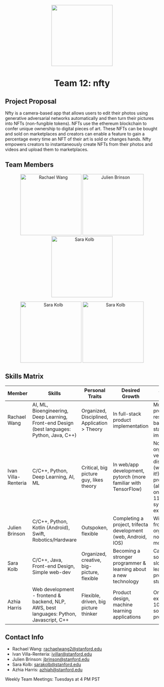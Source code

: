 <p align="center"><img src="https://github.com/StanfordCS194/Team12/blob/main/nfty%20logo.png" width="200">

<h1 align="center">Team 12: nfty</h1>

## Project Proposal 
Nfty is a camera-based app that allows users to edit their photos using generative adversarial networks automatically and then turn their pictures into NFTs (non-fungible tokens). NFTs use the ethereum blockchain to confer unique ownership to digital pieces of art. These NFTs can be bought and sold on marketplaces and creators can enable a feature to gain a percentage every time an NFT of their art is sold or changes hands. Nfty empowers creators to instantaneously create NFTs from their photos and videos and upload them to marketplaces.  

## Team Members

<p align="center">
<img src="https://github.com/StanfordCS194/Team12/blob/main/Rachael%20Wang.jpg" alt="Rachael Wang" width="200" align="justify" title="Rachael Wang"> <img src="https://github.com/StanfordCS194/Team12/blob/main/Julien%20Brinson.jpg" alt="Julien Brinson" title= "Julien Brinson" width="200" align="justify"> <img src="https://github.com/StanfordCS194/Team12/blob/main/Sara%20Kolb.JPG" alt="Sara Kolb" width="200" align="justify">
</p>
<p align="center">
<img src="https://github.com/StanfordCS194/Team12/blob/main/Sara%20Kolb.JPG" alt="Sara Kolb" width="200" align="justify"> <img src="https://github.com/StanfordCS194/Team12/blob/main/Sara%20Kolb.JPG" alt="Sara Kolb" width="200" align="justify">
</p>


## Skills Matrix


Member  | Skills  | Personal Traits |  Desired Growth  | Weakness 
--------|---------|-----------------|------------------|---------
Rachael Wang|AI, ML, Bioengineering, Deep Learning, Front-end Design (best languages: Python, Java, C++)|Organized, Disciplined, Application > Theory |In full-stack product implementation | Most previous projects are research based, full-stack implementation
Ivan Villa-Renteria|C/C++, Python, Deep Learning, AI, ML| Critical, big picture guy, likes theory|In web/app development, pytorch (more familiar with TensorFlow)|Not very organized, not very disciplined (working on it!), very big on procrastination (also working on it), 107 & 110 only systems experience
Julien Brinson| C/C++, Python, Kotlin (Android), Swift, Robotics/Hardware|Outspoken, flexible|Completing a project, trifecta development (web, Android, IOS)|Wildly swing from very organized to not. Ditto for motivation. 
Sara Kolb|C/C++, Java, Front-end Design, Simple web-dev |Organized, creative, big-picture, flexible| Becoming a stronger programmer & learning about a new technology|Can sometimes be slow at learning new programming stuff
Azhia Harris|Web development - frontend & backend, NLP, AWS, best languages: Python, Javascript, C++|Flexible, driven, big picture thinker |Product design, machine learning applications|Only systems experience is 107 & 110, sometimes can procrastinate

## Contact Info

* Rachael Wang: rachaelwang2@stanford.edu
* Ivan Villa-Renteria: ivillar@stanford.edu 
* Julien Brinson: jbrinson@stanford.edu 
* Sara Kolb: sarakolb@stanford.edu 
* Azhia Harris: azhiah@stanford.edu

Weekly Team Meetings: Tuesdays at 4 PM PST

